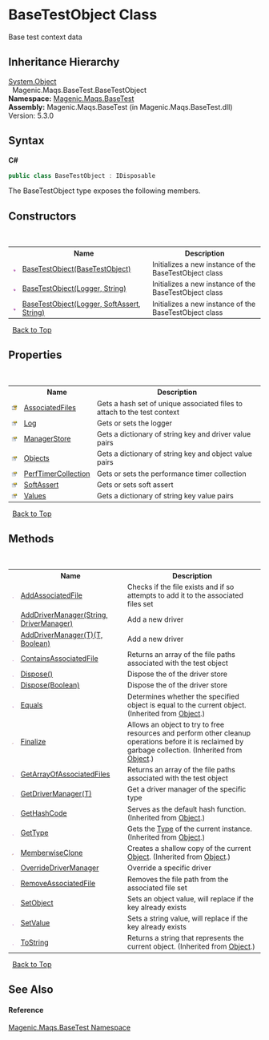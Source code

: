 # BaseTestObject Class
 

Base test context data


## Inheritance Hierarchy
<a href="http://msdn2.microsoft.com/en-us/library/e5kfa45b" target="_blank">System.Object</a><br />&nbsp;&nbsp;Magenic.Maqs.BaseTest.BaseTestObject<br />
**Namespace:**&nbsp;<a href="MAQS_5/BaseTest_AUTOGENERATED/Magenic-Maqs-BaseTest_Namespace">Magenic.Maqs.BaseTest</a><br />**Assembly:**&nbsp;Magenic.Maqs.BaseTest (in Magenic.Maqs.BaseTest.dll) Version: 5.3.0

## Syntax

**C#**<br />
``` C#
public class BaseTestObject : IDisposable
```

The BaseTestObject type exposes the following members.


## Constructors
&nbsp;<table><tr><th></th><th>Name</th><th>Description</th></tr><tr><td>![Public method](media/pubmethod.gif "Public method")</td><td><a href="MAQS_5/BaseTest_AUTOGENERATED/BaseTestObject_Constructor_(BaseTestObject)">BaseTestObject(BaseTestObject)</a></td><td>
Initializes a new instance of the BaseTestObject class</td></tr><tr><td>![Public method](media/pubmethod.gif "Public method")</td><td><a href="MAQS_5/BaseTest_AUTOGENERATED/BaseTestObject_Constructor_(Logger,_String)">BaseTestObject(Logger, String)</a></td><td>
Initializes a new instance of the BaseTestObject class</td></tr><tr><td>![Public method](media/pubmethod.gif "Public method")</td><td><a href="MAQS_5/BaseTest_AUTOGENERATED/BaseTestObject_Constructor_(Logger,_SoftAssert,_String)">BaseTestObject(Logger, SoftAssert, String)</a></td><td>
Initializes a new instance of the BaseTestObject class</td></tr></table>&nbsp;
<a href="#basetestobject-class">Back to Top</a>

## Properties
&nbsp;<table><tr><th></th><th>Name</th><th>Description</th></tr><tr><td>![Protected property](media/protproperty.gif "Protected property")</td><td><a href="MAQS_5/BaseTest_AUTOGENERATED/BaseTestObject-AssociatedFiles_Property">AssociatedFiles</a></td><td>
Gets a hash set of unique associated files to attach to the test context</td></tr><tr><td>![Public property](media/pubproperty.gif "Public property")</td><td><a href="MAQS_5/BaseTest_AUTOGENERATED/BaseTestObject-Log_Property">Log</a></td><td>
Gets or sets the logger</td></tr><tr><td>![Public property](media/pubproperty.gif "Public property")</td><td><a href="MAQS_5/BaseTest_AUTOGENERATED/BaseTestObject-ManagerStore_Property">ManagerStore</a></td><td>
Gets a dictionary of string key and driver value pairs</td></tr><tr><td>![Public property](media/pubproperty.gif "Public property")</td><td><a href="MAQS_5/BaseTest_AUTOGENERATED/BaseTestObject-Objects_Property">Objects</a></td><td>
Gets a dictionary of string key and object value pairs</td></tr><tr><td>![Public property](media/pubproperty.gif "Public property")</td><td><a href="MAQS_5/BaseTest_AUTOGENERATED/BaseTestObject-PerfTimerCollection_Property">PerfTimerCollection</a></td><td>
Gets or sets the performance timer collection</td></tr><tr><td>![Public property](media/pubproperty.gif "Public property")</td><td><a href="MAQS_5/BaseTest_AUTOGENERATED/BaseTestObject-SoftAssert_Property">SoftAssert</a></td><td>
Gets or sets soft assert</td></tr><tr><td>![Public property](media/pubproperty.gif "Public property")</td><td><a href="MAQS_5/BaseTest_AUTOGENERATED/BaseTestObject-Values_Property">Values</a></td><td>
Gets a dictionary of string key value pairs</td></tr></table>&nbsp;
<a href="#basetestobject-class">Back to Top</a>

## Methods
&nbsp;<table><tr><th></th><th>Name</th><th>Description</th></tr><tr><td>![Public method](media/pubmethod.gif "Public method")</td><td><a href="MAQS_5/BaseTest_AUTOGENERATED/BaseTestObject-AddAssociatedFile_Method">AddAssociatedFile</a></td><td>
Checks if the file exists and if so attempts to add it to the associated files set</td></tr><tr><td>![Public method](media/pubmethod.gif "Public method")</td><td><a href="MAQS_5/BaseTest_AUTOGENERATED/BaseTestObject-AddDriverManager_Method_(String,_DriverManager)">AddDriverManager(String, DriverManager)</a></td><td>
Add a new driver</td></tr><tr><td>![Public method](media/pubmethod.gif "Public method")</td><td><a href="MAQS_5/BaseTest_AUTOGENERATED/BaseTestObject-AddDriverManager('T')_Method_('T',_Boolean)">AddDriverManager(T)(T, Boolean)</a></td><td>
Add a new driver</td></tr><tr><td>![Public method](media/pubmethod.gif "Public method")</td><td><a href="MAQS_5/BaseTest_AUTOGENERATED/BaseTestObject-ContainsAssociatedFile_Method">ContainsAssociatedFile</a></td><td>
Returns an array of the file paths associated with the test object</td></tr><tr><td>![Public method](media/pubmethod.gif "Public method")</td><td><a href="MAQS_5/BaseTest_AUTOGENERATED/BaseTestObject-Dispose_Method()">Dispose()</a></td><td>
Dispose the of the driver store</td></tr><tr><td>![Public method](media/pubmethod.gif "Public method")</td><td><a href="MAQS_5/BaseTest_AUTOGENERATED/BaseTestObject-Dispose_Method_(Boolean)">Dispose(Boolean)</a></td><td>
Dispose the of the driver store</td></tr><tr><td>![Public method](media/pubmethod.gif "Public method")</td><td><a href="http://msdn2.microsoft.com/en-us/library/bsc2ak47" target="_blank">Equals</a></td><td>
Determines whether the specified object is equal to the current object.
 (Inherited from <a href="http://msdn2.microsoft.com/en-us/library/e5kfa45b" target="_blank">Object</a>.)</td></tr><tr><td>![Protected method](media/protmethod.gif "Protected method")</td><td><a href="http://msdn2.microsoft.com/en-us/library/4k87zsw7" target="_blank">Finalize</a></td><td>
Allows an object to try to free resources and perform other cleanup operations before it is reclaimed by garbage collection.
 (Inherited from <a href="http://msdn2.microsoft.com/en-us/library/e5kfa45b" target="_blank">Object</a>.)</td></tr><tr><td>![Public method](media/pubmethod.gif "Public method")</td><td><a href="MAQS_5/BaseTest_AUTOGENERATED/BaseTestObject-GetArrayOfAssociatedFiles_Method">GetArrayOfAssociatedFiles</a></td><td>
Returns an array of the file paths associated with the test object</td></tr><tr><td>![Public method](media/pubmethod.gif "Public method")</td><td><a href="MAQS_5/BaseTest_AUTOGENERATED/BaseTestObject-GetDriverManager('T')_Method">GetDriverManager(T)</a></td><td>
Get a driver manager of the specific type</td></tr><tr><td>![Public method](media/pubmethod.gif "Public method")</td><td><a href="http://msdn2.microsoft.com/en-us/library/zdee4b3y" target="_blank">GetHashCode</a></td><td>
Serves as the default hash function.
 (Inherited from <a href="http://msdn2.microsoft.com/en-us/library/e5kfa45b" target="_blank">Object</a>.)</td></tr><tr><td>![Public method](media/pubmethod.gif "Public method")</td><td><a href="http://msdn2.microsoft.com/en-us/library/dfwy45w9" target="_blank">GetType</a></td><td>
Gets the <a href="http://msdn2.microsoft.com/en-us/library/42892f65" target="_blank">Type</a> of the current instance.
 (Inherited from <a href="http://msdn2.microsoft.com/en-us/library/e5kfa45b" target="_blank">Object</a>.)</td></tr><tr><td>![Protected method](media/protmethod.gif "Protected method")</td><td><a href="http://msdn2.microsoft.com/en-us/library/57ctke0a" target="_blank">MemberwiseClone</a></td><td>
Creates a shallow copy of the current <a href="http://msdn2.microsoft.com/en-us/library/e5kfa45b" target="_blank">Object</a>.
 (Inherited from <a href="http://msdn2.microsoft.com/en-us/library/e5kfa45b" target="_blank">Object</a>.)</td></tr><tr><td>![Public method](media/pubmethod.gif "Public method")</td><td><a href="MAQS_5/BaseTest_AUTOGENERATED/BaseTestObject-OverrideDriverManager_Method">OverrideDriverManager</a></td><td>
Override a specific driver</td></tr><tr><td>![Public method](media/pubmethod.gif "Public method")</td><td><a href="MAQS_5/BaseTest_AUTOGENERATED/BaseTestObject-RemoveAssociatedFile_Method">RemoveAssociatedFile</a></td><td>
Removes the file path from the associated file set</td></tr><tr><td>![Public method](media/pubmethod.gif "Public method")</td><td><a href="MAQS_5/BaseTest_AUTOGENERATED/BaseTestObject-SetObject_Method">SetObject</a></td><td>
Sets an object value, will replace if the key already exists</td></tr><tr><td>![Public method](media/pubmethod.gif "Public method")</td><td><a href="MAQS_5/BaseTest_AUTOGENERATED/BaseTestObject-SetValue_Method">SetValue</a></td><td>
Sets a string value, will replace if the key already exists</td></tr><tr><td>![Public method](media/pubmethod.gif "Public method")</td><td><a href="http://msdn2.microsoft.com/en-us/library/7bxwbwt2" target="_blank">ToString</a></td><td>
Returns a string that represents the current object.
 (Inherited from <a href="http://msdn2.microsoft.com/en-us/library/e5kfa45b" target="_blank">Object</a>.)</td></tr></table>&nbsp;
<a href="#basetestobject-class">Back to Top</a>

## See Also


#### Reference
<a href="MAQS_5/BaseTest_AUTOGENERATED/Magenic-Maqs-BaseTest_Namespace">Magenic.Maqs.BaseTest Namespace</a><br />